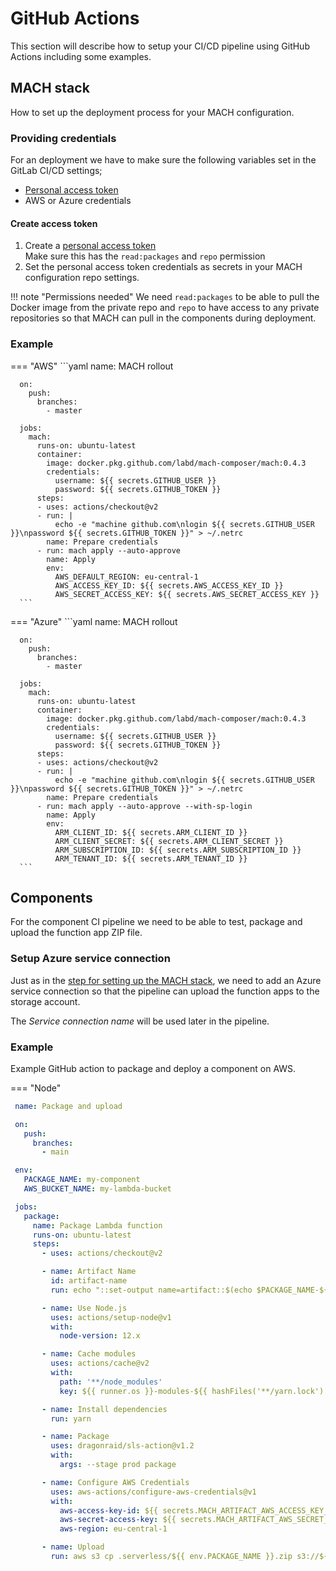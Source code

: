 # GitHub Actions

This section will describe how to setup your CI/CD pipeline using GitHub Actions including some examples.

## MACH stack

How to set up the deployment process for your MACH configuration.

### Providing credentials

For an deployment we have to make sure the following variables set in the GitLab CI/CD settings;

- [Personal access token](#create-access-token)
- AWS or Azure credentials

#### Create access token
1. Create a [personal access token](https://docs.github.com/en/free-pro-team@latest/github/authenticating-to-github/creating-a-personal-access-token)  
   Make sure this has the `read:packages` and `repo` permission
2. Set the personal access token credentials as secrets in your MACH configuration repo settings.

!!! note "Permissions needed"
      We need `read:packages` to be able to pull the Docker image from the private repo and `repo` to have access to any private repositories so that MACH can pull in the components during deployment.

### Example
=== "AWS"
      ```yaml
      name: MACH rollout

      on:
        push:
          branches:
            - master

      jobs:
        mach:
          runs-on: ubuntu-latest
          container:
            image: docker.pkg.github.com/labd/mach-composer/mach:0.4.3
            credentials:
              username: ${{ secrets.GITHUB_USER }}
              password: ${{ secrets.GITHUB_TOKEN }}
          steps:
          - uses: actions/checkout@v2
          - run: |
              echo -e "machine github.com\nlogin ${{ secrets.GITHUB_USER }}\npassword ${{ secrets.GITHUB_TOKEN }}" > ~/.netrc
            name: Prepare credentials
          - run: mach apply --auto-approve
            name: Apply
            env:
              AWS_DEFAULT_REGION: eu-central-1 
              AWS_ACCESS_KEY_ID: ${{ secrets.AWS_ACCESS_KEY_ID }}
              AWS_SECRET_ACCESS_KEY: ${{ secrets.AWS_SECRET_ACCESS_KEY }}
      ```
=== "Azure"
      ```yaml
      name: MACH rollout

      on:
        push:
          branches:
            - master

      jobs:
        mach:
          runs-on: ubuntu-latest
          container:
            image: docker.pkg.github.com/labd/mach-composer/mach:0.4.3
            credentials:
              username: ${{ secrets.GITHUB_USER }}
              password: ${{ secrets.GITHUB_TOKEN }}
          steps:
          - uses: actions/checkout@v2
          - run: |
              echo -e "machine github.com\nlogin ${{ secrets.GITHUB_USER }}\npassword ${{ secrets.GITHUB_TOKEN }}" > ~/.netrc
            name: Prepare credentials
          - run: mach apply --auto-approve --with-sp-login
            name: Apply
            env:
              ARM_CLIENT_ID: ${{ secrets.ARM_CLIENT_ID }}
              ARM_CLIENT_SECRET: ${{ secrets.ARM_CLIENT_SECRET }}
              ARM_SUBSCRIPTION_ID: ${{ secrets.ARM_SUBSCRIPTION_ID }}
              ARM_TENANT_ID: ${{ secrets.ARM_TENANT_ID }}
      ```

## Components

For the component CI pipeline we need to be able to test, package and upload the function app ZIP file.

### Setup Azure service connection

Just as in the [step for setting up the MACH stack](#2-azure-service-connection), we need to add an Azure service connection so that the pipeline can upload the function apps to the storage account.

The *Service connection name* will be used later in the pipeline.


### Example

Example GitHub action to package and deploy a component on AWS.

=== "Node"
  ```yaml
   name: Package and upload

   on:
     push:
       branches:
         - main

   env:
     PACKAGE_NAME: my-component
     AWS_BUCKET_NAME: my-lambda-bucket

   jobs:
     package:
       name: Package Lambda function
       runs-on: ubuntu-latest
       steps:
         - uses: actions/checkout@v2

         - name: Artifact Name
           id: artifact-name
           run: echo "::set-output name=artifact::$(echo $PACKAGE_NAME-${GITHUB_SHA:0:7}.zip)"

         - name: Use Node.js
           uses: actions/setup-node@v1
           with:
             node-version: 12.x

         - name: Cache modules
           uses: actions/cache@v2
           with:
             path: '**/node_modules'
             key: ${{ runner.os }}-modules-${{ hashFiles('**/yarn.lock') }}

         - name: Install dependencies
           run: yarn

         - name: Package
           uses: dragonraid/sls-action@v1.2
           with:
             args: --stage prod package

         - name: Configure AWS Credentials
           uses: aws-actions/configure-aws-credentials@v1
           with:
             aws-access-key-id: ${{ secrets.MACH_ARTIFACT_AWS_ACCESS_KEY_ID }}
             aws-secret-access-key: ${{ secrets.MACH_ARTIFACT_AWS_SECRET_ACCESS_KEY }}
             aws-region: eu-central-1

         - name: Upload
           run: aws s3 cp .serverless/${{ env.PACKAGE_NAME }}.zip s3://${{ env.AWS_BUCKET_NAME }}/${{ steps.artifact-name.outputs.artifact }}

  ```